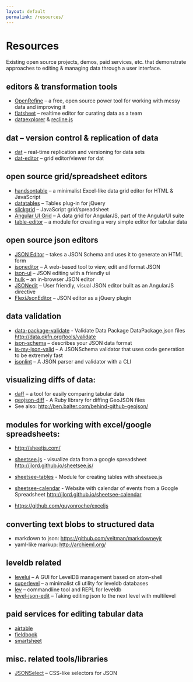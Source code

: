 ```yaml
---
layout: default
permalink: /resources/
---
```


# Resources

Existing open source projects, demos, paid services, etc. that demonstrate approaches to editing & managing data through a user interface.

## editors & transformation tools
- [OpenRefine](https://github.com/OpenRefine/OpenRefine) – a free, open source power tool for working with messy data and improving it
- [flatsheet](http://github.com/flatsheet/flatsheet) – realtime editor for curating data as a team
- [dataexplorer](https://github.com/okfn/dataexplorer) & [recline.js](http://okfnlabs.org/recline/)

## dat – version control & replication of data
- [dat](http://github.com/maxogden/dat) – real-time replication and versioning for data sets
- [dat-editor](https://github.com/maxogden/dat-editor) – grid editor/viewer for dat

## open source grid/spreadsheet editors
- [handsontable](https://github.com/handsontable/handsontable) – a minimalist Excel-like data grid editor for HTML & JavaScript
- [datatables](https://github.com/DataTables/DataTables) – Tables plug-in for jQuery
- [slickgrid](https://github.com/mleibman/SlickGrid) – JavaScript grid/spreadsheet
- [Angular UI Grid](http://ui-grid.info/) – A data grid for AngularJS, part of the AngularUI suite
- [table-editor](https://github.com/sethvincent/table-editor) – a module for creating a very simple editor for tabular data

## open source json editors
- [JSON Editor](https://github.com/jdorn/json-editor) – takes a JSON Schema and uses it to generate an HTML form
- [jsoneditor](https://github.com/josdejong/jsoneditor) – A web-based tool to view, edit and format JSON
- [json-ui](https://github.com/Canner/json-ui) – JSON editing with a friendly ui
- [hulk](https://github.com/kevinburke/hulk) – an in-browser JSON editor
- [JSONedit](https://github.com/mb21/JSONedit) – User friendly, visual JSON editor built as an AngularJS directive
- [FlexiJsonEditor](https://github.com/DavidDurman/FlexiJsonEditor) – JSON editor as a jQuery plugin

## data validation
- [data-package-validate](https://github.com/okfn/datapackage-validate) - Validate Data Package DataPackage.json files 
http://data.okfn.org/tools/validate
- [json-schema](http://json-schema.org/) – describes your JSON data format
- [is-my-json-valid](https://www.npmjs.com/package/is-my-json-valid) – A JSONSchema validator that uses code generation to be extremely fast
- [jsonlint](https://github.com/zaach/jsonlint) – A JSON parser and validator with a CLI

## visualizing diffs of data:
- [daff](http://paulfitz.github.io/daff/) – a tool for easily comparing tabular data
- [geojson-diff](https://github.com/benbalter/geojson-diff) - A Ruby library for diffing GeoJSON files
 - See also: http://ben.balter.com/behind-github-geojson/

## modules for working with excel/google spreadsheets:
- http://sheetjs.com/
- [sheetsee.js](https://github.com/jlord/sheetsee.js) - visualize data from a google spreadsheet 
http://jlord.github.io/sheetsee.js/
 - [sheetsee-tables](https://github.com/jlord/sheetsee-tables) - Module for creating tables with sheetsee.js
 - [sheetsee-calendar](https://github.com/jlord/sheetsee-calendar) - Website with calendar of events from a Google Spreadsheet 
http://jlord.github.io/sheetsee-calendar

- https://github.com/guyonroche/exceljs

## converting text blobs to structured data
- markdown to json: https://github.com/veltman/markdowneyjr
- yaml-like markup: http://archieml.org/

## leveldb related
- [levelui](https://github.com/hij1nx/levelui) – A GUI for LevelDB management based on atom-shell
- [superlevel](https://www.npmjs.com/package/superlevel) – a minimalist cli utility for leveldb databases
- [lev](https://www.npmjs.com/package/lev) – commandline tool and REPL for leveldb
- [level-json-edit](https://github.com/thlorenz/level-json-edit) – Taking editing json to the next level with multilevel

## paid services for editing tabular data
- [airtable](https://airtable.com/)
- [fieldbook](https://fieldbookapp.com/)
- [smartsheet](https://www.smartsheet.com/)

## misc. related tools/libraries
- [JSONSelect](https://github.com/lloyd/JSONSelect) – CSS-like selectors for JSON
